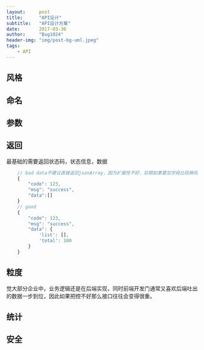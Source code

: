 ```yaml
---
layout:     post
title:      "API设计"
subtitle:   "API设计方案"
date:       2017-03-30
author:     "Bug1024"
header-img: "img/post-bg-uml.jpeg"
tags:
    - API
---
```


## 风格

## 命名

## 参数

## 返回
最基础的需要返回状态码，状态信息，数据
```javascript
    // bad data不建议直接返回jsonArray，因为扩展性不好，后期如果要加字段比较麻烦
    {
        "code": 123,
        "msg": "success",
        "data":[]
    }
    // good
    {
        "code": 123,
        "msg": "success",
        "data": {
            'list': [],
            'total': 100
        }
    }
```

## 粒度
觉大部分企业中，业务逻辑还是在后端实现，同时前端开发门通常又喜欢后端吐出的数据一步到位，因此如果把控不好那么接口往往会变得很重。

## 统计

## 安全
